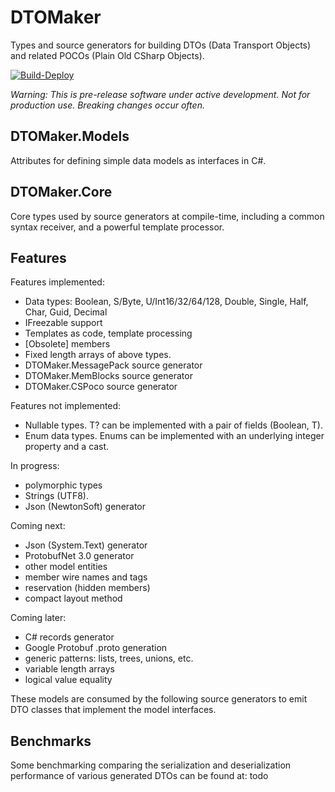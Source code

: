 # DTOMaker

Types and source generators for building DTOs (Data Transport Objects) 
and related POCOs (Plain Old CSharp Objects).

[![Build-Deploy](https://github.com/datafac/dtomaker/actions/workflows/dotnet.yml/badge.svg)](https://github.com/datafac/dtomaker/actions/workflows/dotnet.yml)

*Warning: This is pre-release software under active development. Not for production use. Breaking changes occur often.*

## DTOMaker.Models
Attributes for defining simple data models as interfaces in C#.

## DTOMaker.Core
Core types used by source generators at compile-time, including a common syntax receiver, and a powerful template processor.

## Features

Features implemented:
- Data types: Boolean, S/Byte, U/Int16/32/64/128, Double, Single, Half, Char, Guid, Decimal
- IFreezable support
- Templates as code, template processing
- [Obsolete] members
- Fixed length arrays of above types.
- DTOMaker.MessagePack source generator
- DTOMaker.MemBlocks source generator
- DTOMaker.CSPoco source generator

Features not implemented:
- Nullable types. T? can be implemented with a pair of fields (Boolean, T).
- Enum data types. Enums can be implemented with an underlying integer property and a cast.

In progress:
- polymorphic types
- Strings (UTF8).
- Json (NewtonSoft) generator

Coming next:
- Json (System.Text) generator
- ProtobufNet 3.0 generator
- other model entities
- member wire names and tags
- reservation (hidden members)
- compact layout method

Coming later:
- C# records generator
- Google Protobuf .proto generation
- generic patterns: lists, trees, unions, etc.
- variable length arrays
- logical value equality

These models are consumed by the following source generators to emit DTO classes that implement the 
model interfaces.

## Benchmarks

Some benchmarking comparing the serialization and deserialization performance of various generated DTOs can
be found at: todo